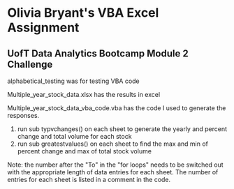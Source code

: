# Olivia Bryant's VBA Excel Assignment
## UofT Data Analytics Bootcamp Module 2 Challenge 

alphabetical_testing was for testing VBA code

Multiple_year_stock_data.xlsx has the results in excel

Multiple_year_stock_data_vba_code.vba has the code I used to generate the responses.

1. run sub typvchanges() on each sheet to generate the yearly and percent change and total volume for each stock
2. run sub greatestvalues() on each sheet to find the max and min of percent change and max of total stock volume

Note: the number after the "To" in the "for loops" needs to be switched out with the appropriate length of data entries for each sheet. The number of entries for each sheet is listed in a comment in the code.
